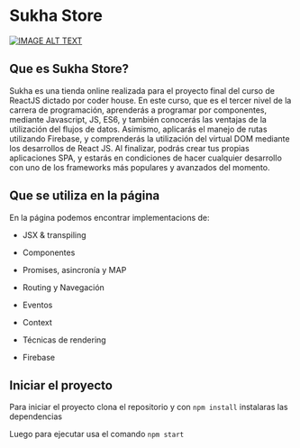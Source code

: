 # Sukha Store

[![IMAGE ALT TEXT](https://i.imgur.com/5Olo4Pc.png)](https://www.youtube.com/watch?v=AH0-G0jH2Xo "Sukha")

## Que es Sukha Store?

Sukha es una tienda online realizada para el proyecto final del curso de ReactJS dictado por coder house.
En este curso, que es el tercer nivel de la carrera de programación, aprenderás a programar por componentes, mediante Javascript, JS, ES6, y también conocerás las ventajas de la utilización del flujos de datos. Asimismo, aplicarás el manejo de rutas utilizando Firebase, y comprenderás la utilización del virtual DOM mediante los desarrollos de React JS. Al finalizar, podrás crear tus propias aplicaciones SPA, y estarás en condiciones de hacer cualquier desarrollo con uno de los frameworks más populares y avanzados del momento.

## Que se utiliza en la página

En la página podemos encontrar implementacions de:

- JSX & transpiling

- Componentes

- Promises, asincronía y MAP

- Routing y Navegación

- Eventos

- Context

- Técnicas de rendering

- Firebase

## Iniciar el proyecto

Para iniciar el proyecto clona el repositorio y con `npm install` instalaras las dependencias

Luego para ejecutar usa el comando `npm start`
